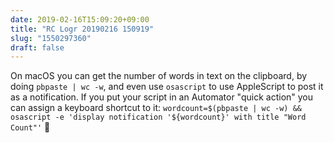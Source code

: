 ```yaml
---
date: 2019-02-16T15:09:20+09:00
title: "RC Logr 20190216 150919"
slug: "1550297360"
draft: false
---
```


On macOS you can get the number of words in text on the clipboard, by doing `pbpaste | wc -w`, and even use `osascript` to use AppleScript to post it as a notification. If you put your script in an Automator "quick action" you can assign a keyboard shortcut to it: `wordcount=$(pbpaste | wc -w) && osascript -e 'display notification '${wordcount}' with title "Word Count"'` 🤖
